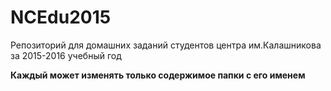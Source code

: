 # NCEdu2015
Репозиторий для домашних заданий студентов центра им.Калашникова за 2015-2016 учебный год

**Каждый может изменять только содержимое папки с его именем**
